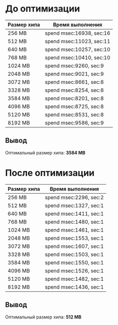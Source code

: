 # До оптимизации

| Размер хипа | Время выполнения         |
| ----------- |--------------------------|
| 256 MB | spend msec:16938, sec:16 |
| 512 MB | spend msec:11023, sec:11 |
| 640 MB | spend msec:10257, sec:10 |
| 768 MB | spend msec:10410, sec:10 |
| 1024 MB | spend msec:9260, sec:9 |
| 2048 MB | spend msec:9021, sec:9 |
| 3072 MB | spend msec:8661, sec:8 |
| 3328 MB | spend msec:8254, sec:8 |
| 3584 MB | spend msec:8201, sec:8 |
| 4096 MB | spend msec:8725, sec:8 |
| 5120 MB | spend msec:8531, sec:8 |
| 8192 MB | spend msec:9586, sec:9 |

## Вывод
Оптимальный размер хипа: **3584 MB**

# После оптимизации

| Размер хипа | Время выполнения         |
| ----------- |--------------------------|
| 256 MB | spend msec:2296, sec:2 |
| 512 MB | spend msec:1327, sec:1|
| 640 MB | spend msec:1411, sec:1 |
| 768 MB | spend msec:1480, sec:1 |
| 1024 MB | spend msec:1461, sec:1 |
| 2048 MB | spend msec:1553, sec:1 |
| 3072 MB | spend msec:1607, sec:1 |
| 3328 MB | spend msec:1503, sec:1 |
| 3584 MB | spend msec:1550, sec:1 |
| 4096 MB | spend msec:1526, sec:1 |
| 5120 MB | spend msec:1482, sec:1 |
| 8192 MB | spend msec:1436, sec:1 |

## Вывод
Оптимальный размер хипа: **512 MB**
